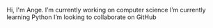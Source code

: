 Hi, I'm Ange.
I’m currently working on computer science
I’m currently learning Python
I’m looking to collaborate on GitHub
